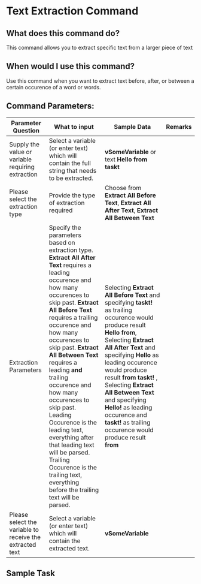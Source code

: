 <!-- TITLE: Text Extraction Command -->
# Text Extraction Command

## What does this command do?
This command allows you to extract specific text from a larger piece of text

## When would I use this command?
Use this command when you want to extract text before, after, or between a certain occurence of a word or words.

## Command Parameters:

| Parameter Question   	| What to input  	|  Sample Data 	| Remarks  	|
|---					|---				|---			|---		|
|Supply the value or variable requiring extraction | Select a variable (or enter text) which will contain the full string that needs to be extracted.   	|  **vSomeVariable** or text **Hello from taskt**  	|  	|
|Please select the extraction type|  Provide the type of extraction required 	| Choose from **Extract All Before Text**, **Extract All After Text**, **Extract All Between Text** |  	|
|Extraction Parameters   	| Specify the parameters based on extraction type.   **Extract All After Text** requires a leading occurence and how many occurences to skip past.  **Extract All Before Text** requires a trailing occurence and how many occurences to skip past. **Extract All Between Text** requires a leading **and** trailing occurence and how many occurences to skip past.  Leading Occurence is the leading text, everything after that leading text will be parsed.  Trailing Occurence is the trailing text, everything before the trailing text will be parsed.  |  Selecting **Extract All Before Text** and specifying **taskt!** as trailing occurence would produce result **Hello from**, Selecting **Extract All After Text** and specifying **Hello** as leading occurence would produce result **from taskt!** , Selecting **Extract All Between Text** and specifying **Hello!** as leading occurence and **taskt!** as trailing occurence would produce result **from**   	|  	|
|Please select the variable to receive the extracted text | Select a variable (or enter text) which will contain the extracted text.    |  **vSomeVariable**   |   |


## Sample Task